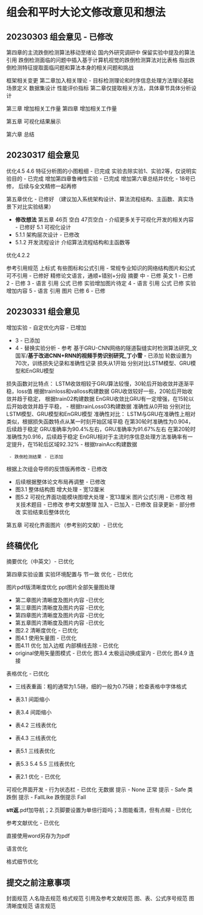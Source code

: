 # 组会和平时大论文修改意见和想法
## 20230303 组会意见 - 已修改
第四章的主流跌倒检测算法移动至绪论 国内外研究调研中
保留实验中提及的算法引用
跌倒检测面临的问题中插入基于计算机视觉的跌倒检测算法对比表格
指出跌倒检测特征提取面临问题和算法本身的相关问题和挑战

框架相关变更
第二章加入相关理论 - 目标检测理论和时序信息处理方法理论基础
场景定义
数据集设计
性能评价指标 第二章仅提取相关方法，具体章节具体分析设计

第三章 增加相关工作量
第四章  增加相关工作量

第五章 可视化结果展示

第六章 总结
## 20230317 组会意见
优化4.5 4.6 特征分析图的小图粗细 - 已完成
实验去除实验1、实验2等，仅说明实验目的 - 已完成
增加第四章鲁棒性实验 - 已完成
增加第六章总结并优化 - 18号已修， 后续与全文精修一起再修

第五章优化 - 已修好
（建议加入系统架构设计、算法流程结构、主函数、真实场景下对比实验结果）
- **修改想法**
第五章 46页 空白 47页空白 - 介绍更多关于可视化开发的相关内容 - 已修好
5.1 可视化设计
 - 5.1.1 架构层次设计 - 已修改
 - 5.1.2 开发流程设计
         介绍算法流程结构和主函数等


优化4.2.2

参考引用规范 上标式 有些图标和公式引用 - 常规专业知识的网络结构图片和公式可不引用 - 已修好
精修论文语言，通顺+错别+分段
摘要
中 - 已修
英文
1 - 已修
2 - 已修
3 - 语言 引用 公式 已修  实验增加图片待定
4 - 语言 引用 公式 已修  实验增加内容
5 - 语言 引用 图片 已修
6 - 已修


## 20230331 组会意见
增加实验 - 自定优化内容 - 已增加
 - 3 - 已添加
 - 4 - 替换实验分析 - 参考 基于GRU-CNN网络的隧道裂缝实时检测算法研究_文国军/**基于改进CNN+RNN的视频手势识别研究_丁小雪** - 已添加
轮数设置为70次，训练损失记录和准确性记录
损失从1开始 分别对比LSTM模型、GRU模型和EnGRU模型

损失函数对比特点：
LSTM收敛相较于GRU算法较慢，30轮后开始收敛并逐渐平稳，loss值 根据trainloss和valloss构建数据
GRU收敛较好一些，20轮后开始收敛并趋于稳定， 根据train02构建数据 
EnGRU收敛比GRU有一定增强，在15轮以后开始收敛并趋于平稳， - 根据trainLoss03构建数据
准确性从0开始 分别对比LSTM模型、GRU模型和EnGRU模型
准确性对比：
LSTM与GRU在准确性上相对类似，根据损失函数特点从某一时刻开始区域平稳
在第30轮时准确性为0.904，后续趋于稳定
GRU准确率为90.4%左右，GRU准确率为91.67%左右
在第20轮时准确性为0.916，后续趋于稳定
EnGRU相对于主流时序信息处理方法准确率有一定提升，在15轮后区域92.32% - 根据trainAcc构建数据


     - 跌倒检测结果 - 已添加
根据上次组会导师的反馈版再修改 - 已修改
 - 后续根据整体论文布局再调整 - 已修改
 - 图3.1 整体结构图 增大处理  -  宽12厘米
 - 图5.2 可视化界面功能模块图增大处理  -  宽13厘米
图片公式引用 - 已修改
相关技术题目 - 已修改
参考文献整理 加入 - 已加入 - 已修改
目录更新 - 部分修改 实验结束后整体优化

第五章 可视化界面图片（参考别的文献）- 已优化

## 终稿优化
摘要优化（中英文）- 已优化

第四章实验设置 实验环境配置与 节一致 优化 - 已优化

图片pdf版清晰度优化
ppt图片全部矢量图处理
- 第二章图片清晰度及图片内容 -已优化
- 第三章图片清晰度及图片内容 -已优化
- 第四章图片清晰度及图片内容 -已优化
- 第五章图片清晰度及图片内容 -已优化
- 图2.2 清晰度优化 - 已优化
- 图4.1 使用矢量图 - 已优化
- 图4.11 优化 加入边框 内部横线去除 - 已优化
- original使用矢量图模式 - 已优化
图3.4 太极运动换成室内 - 已优化
图4.9 连接

表格优化 - 已优化
- 三线表重画：粗的通常为1.5磅，细的一般为0.75磅；检查表格中字体格式
- 表3.1 间距缩小
- 表3.4 间距缩小
- 表4.2 三线表优化
- 表4.3 三线表优化
- 表5.1 三线表优化
- 表5.3 5.4 5.5 三线表优化

- 表2.1 优化 - 已优化

可视化界面开发 - 行为状态栏 - 已优化
无数据 提示 - None
正常 提示 - Safe 类跌倒 提示 - FallLike  跌倒提示 Fall

**stt返**.pdf加导航；2.页脚要设置为单倍行距吗；3.图能看清，但有点糊 - 已优化

参考文献优化 - 已优化

直接使用word另存为为pdf

语言优化

格式细节优化

## 提交之前注意事项
封面规范
人名隐去规范
格式规范
引用及参考文献规范
图、表、公式序号规范
图清晰度规范
语言规范